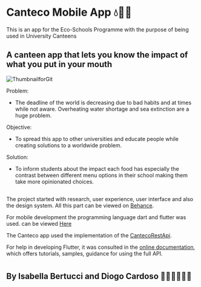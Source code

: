 # Canteco Mobile App 💧💨🌱

This is an app for the Eco-Schools Programme with the purpose of being used in University Canteens 

## A canteen app that lets you know the impact of what you put in your mouth

![ThumbnailforGit](https://user-images.githubusercontent.com/69813953/215522829-062a8e53-7d33-422a-9c5b-871d5ce3231f.png)


Problem: 
- The deadline of the world is decreasing due to bad habits and at times while not aware. Overheating water shortage and sea extinction are a huge problem.

Objective:
- To spread this app to other universities and educate people while creating solutions to a worldwide problem.

Solution:
- To inform students about the impact each food has especially the contrast between different menu options in their school making them take more opinionated choices.

## 

The project started with research, user experience, user interface and also the design system. All this part can be viewed on [Behance](https://www.behance.net/gallery/158895019/Eco-friendly-Canteen-App). 

For mobile development the programming language dart and flutter was used. can be viewed [Here](https://github.com/isabellabertucci/CantecoMobileApp)

The Canteco app used the implementation of the [CantecoRestApi](https://github.com/isabellabertucci/CantecoRestApi).

For help in developing Flutter, it was consulted in the [online documentation](https://canteco-api.onrender.com/doc/), which offers tutorials, samples, guidance for using the full API.

# 

## By Isabella Bertucci and Diogo Cardoso 👩🏻‍💻🧑🏻‍💻
